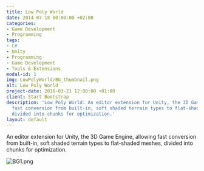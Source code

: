 ```yaml
---
title: Low Poly World
date: 2014-07-18 00:00:00 +02:00
categories:
- Game Development
- Programming
tags:
- C#
- Unity
- Programming
- Game Development
- Tools & Extensions
modal-id: 1
img: LowPolyWorld/BG_thumbnail.png
alt: Low Poly World
project-date: 2016-03-21 12:00:00 +01:00
client: Start Bootstrap
description: 'Low Poly World: An editor extension for Unity, the 3D Game Engine, allowing
  fast conversion from built-in, soft shaded terrain types to flat-shaded meshes,
  divided into chunks for optimization.'
layout: default
---
```


An editor extension for Unity, the 3D Game Engine, allowing fast conversion from built-in, soft shaded terrain types to flat-shaded meshes, divided into chunks for optimization.

![BG1.png](/uploads/BG1.png)